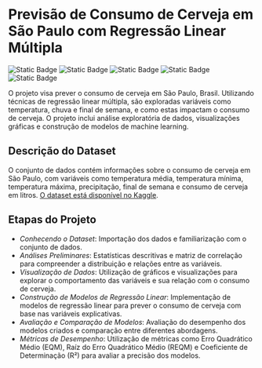 # Previsão de Consumo de Cerveja em São Paulo com Regressão Linear Múltipla

![Static Badge](https://img.shields.io/badge/python-%233776AB?style=for-the-badge&logo=python&logoColor=white)
![Static Badge](https://img.shields.io/badge/scikit--learn-%23F7931E?style=for-the-badge&logo=scikitlearn&logoColor=white)
![Static Badge](https://img.shields.io/badge/pandas-%23150458?style=for-the-badge&logo=pandas&logoColor=white)
![Static Badge](https://img.shields.io/badge/matplotlib-%23135F9B?style=for-the-badge)
![Static Badge](https://img.shields.io/badge/seaborn-%23444876?style=for-the-badge)

O projeto visa prever o consumo de cerveja em São Paulo, Brasil. Utilizando técnicas de regressão linear múltipla, são exploradas variáveis como temperatura, chuva e final de semana, e como estas impactam o consumo de cerveja. O projeto inclui análise exploratória de dados, visualizações gráficas e construção de modelos de machine learning.

## Descrição do Dataset
O conjunto de dados contém informações sobre o consumo de cerveja em São Paulo, com variáveis como temperatura média, temperatura mínima, temperatura máxima, precipitação, final de semana e consumo de cerveja em litros. [O dataset está disponível no Kaggle](https://www.kaggle.com/datasets/dongeorge/beer-consumption-sao-paulo).

## Etapas do Projeto
* *Conhecendo o Dataset*: Importação dos dados e familiarização com o conjunto de dados.
* *Análises Preliminares*: Estatísticas descritivas e matriz de correlação para compreender a distribuição e relações entre as variáveis.
* *Visualização de Dados*: Utilização de gráficos e visualizações para explorar o comportamento das variáveis e sua relação com o consumo de cerveja.
* *Construção de Modelos de Regressão Linear*: Implementação de modelos de regressão linear para prever o consumo de cerveja com base nas variáveis explicativas.
* *Avaliação e Comparação de Modelos*: Avaliação do desempenho dos modelos criados e comparação entre diferentes abordagens.
* *Métricas de Desempenho*: Utilização de métricas como Erro Quadrático Médio (EQM), Raíz do Erro Quadrático Médio (REQM) e Coeficiente de Determinação (R²) para avaliar a precisão dos modelos.
